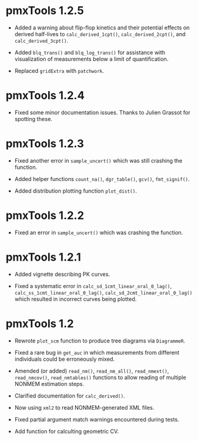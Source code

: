 # pmxTools 1.2.5

* Added a warning about flip-flop kinetics and their potential effects on derived half-lives to `calc_derived_1cpt()`, `calc_derived_2cpt()`, and `calc_derived_3cpt()`.

* Added `blq_trans()` and `blq_log_trans()` for assistance with visualization of measurements below a limit of quantification.

* Replaced `gridExtra` with `patchwork`.

# pmxTools 1.2.4

* Fixed some minor documentation issues. Thanks to Julien Grassot for spotting these.

# pmxTools 1.2.3

* Fixed another error in `sample_uncert()` which was still crashing the function.

* Added helper functions `count_na()`, `dgr_table()`, `gcv()`, `fmt_signif()`.

* Added distribution plotting function `plot_dist()`. 

# pmxTools 1.2.2

* Fixed an error in `sample_uncert()` which was crashing the function.

# pmxTools 1.2.1

* Added vignette describing PK curves.

* Fixed a systematic error in `calc_sd_1cmt_linear_oral_0_lag()`, `calc_ss_1cmt_linear_oral_0_lag()`, `calc_sd_2cmt_linear_oral_0_lag()` which resulted in incorrect curves being plotted.

# pmxTools 1.2

* Rewrote `plot_scm` function to produce tree diagrams via `DiagrammeR`.

* Fixed a rare bug in `get_auc` in which measurements from different individuals could be erroneously mixed.

* Amended (or added) `read_nm()`, `read_nm_all()`, `read_nmext()`, `read_nmcov()`, `read_nmtables()` functions to allow reading of multiple NONMEM estimation steps.

* Clarified documentation for `calc_derived()`.

* Now using `xml2` to read NONMEM-generated XML files.

* Fixed partial argument match warnings encountered during tests.

* Add function for calculting geometric CV.
